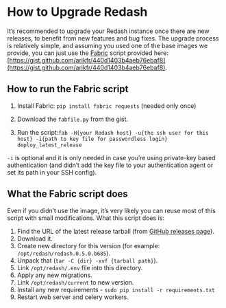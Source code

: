 # **How to Upgrade Redash**

It’s recommended to upgrade your Redash instance once there are new releases, to benefit from new features and bug fixes. The upgrade process is relatively simple, and assuming you used one of the base images we provide, you can just use the [Fabric](http://www.fabfile.org/) script provided here: [https://gist.github.com/arikfr/440d1403b4aeb76ebaf8](https://gist.github.com/arikfr/440d1403b4aeb76ebaf8).

## **How to run the Fabric script**

1. Install Fabric: `pip install fabric requests` (needed only once)

2. Download the `fabfile.py` from the gist.

3. Run the script:`fab -H{your Redash host} -u{the ssh user for this host} -i{path to key file for passwordless login} deploy_latest_release`

  `-i` is optional and it is only needed in case you’re using private-key based authentication (and didn’t add the key file to your authentication agent or set its path in your SSH config).


## **What the Fabric script does**

Even if you didn’t use the image, it’s very likely you can reuse most of this script with small modifications. What this script does is:

1. Find the URL of the latest release tarball (from [GitHub releases page](http://github.com/getredash/redash/releases)).
2. Download it.
3. Create new directory for this version (for example: `/opt/redash/redash.0.5.0.b685`).
4. Unpack that (`tar -C {dir} -xvf {tarball path}`).
5. Link `/opt/redash/.env` file into this directory.
6. Apply any new migrations.
7. Link `/opt/redash/current` to new version.
8. Install any new requirements - `sudo pip install -r requirements.txt`
9. Restart web server and celery workers.
